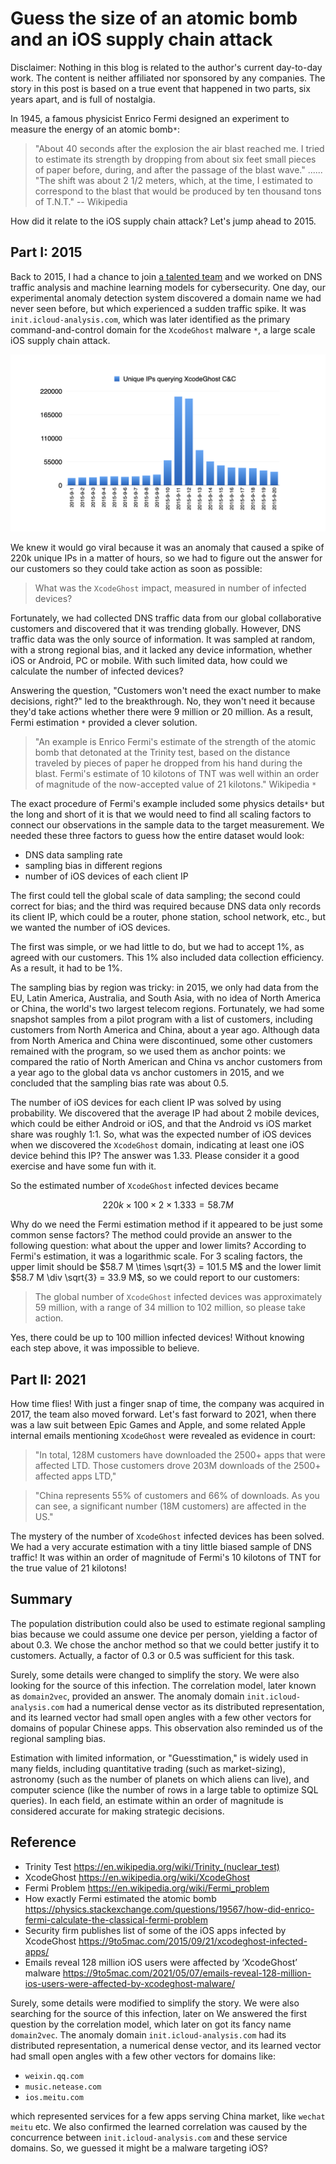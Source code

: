# Guess the size of an atomic bomb and an iOS supply chain attack

Disclaimer: Nothing in this blog is related to the author's current day-to-day work. The content is neither affiliated nor sponsored by any companies. The story in this post is based on a true event that happened in two parts, six years apart, and is full of nostalgia.

In 1945, a famous physicist Enrico Fermi designed an experiment to measure the energy of an atomic bomb`*`:

> "About 40 seconds after the explosion the air blast reached me. I tried to estimate its strength by dropping from about six feet small pieces of paper before, during, and after the passage of the blast wave." ...... "The shift was about 2 1/2 meters, which, at the time, I estimated to correspond to the blast that would be produced by ten thousand tons of T.N.T." -- Wikipedia

How did it relate to the iOS supply chain attack? Let's jump ahead to 2015.

## Part I: 2015

Back to 2015, I had a chance to join [a talented team](https://www.akamai.com/newsroom/press-release/akamai-completes-acquisition-of-nominum) and we worked on DNS traffic analysis and machine learning models for cybersecurity. One day, our experimental anomaly detection system discovered a domain name we had never seen before, but which experienced a sudden traffic spike. It was `init.icloud-analysis.com`, which was later identified as the primary command-and-control domain for the `XcodeGhost` malware `*`, a large scale iOS supply chain attack.

![Figure 1](/images/xcodeghost.001.png)

We knew it would go viral because it was an anomaly that caused a spike of 220k unique IPs in a matter of hours, so we had to figure out the answer for our customers so they could take action as soon as possible:

> What was the `XcodeGhost` impact, measured in number of  infected devices?

Fortunately, we had collected DNS traffic data from our global collaborative customers and discovered that it was trending globally. However, DNS traffic data was the only source of information. It was sampled at random, with a strong regional bias, and it lacked any device information, whether iOS or Android, PC or mobile. With such limited data, how could we calculate the number of infected devices?

Answering the question, "Customers won't need the exact number to make decisions, right?" led to the breakthrough. No, they won't need it because they'd take actions whether there were 9 million or 20 million. As a result, Fermi estimation `*` provided a clever solution.

> "An example is Enrico Fermi's estimate of the strength of the atomic bomb that detonated at the Trinity test, based on the distance traveled by pieces of paper he dropped from his hand during the blast. Fermi's estimate of 10 kilotons of TNT was well within an order of magnitude of the now-accepted value of 21 kilotons." Wikipedia `*`

The exact procedure of Fermi's example included some physics details`*` but the long and short of it is that we would need to find all scaling factors to connect our observations in the sample data to the target measurement. We needed these three factors to guess how the entire dataset would look:

* DNS data sampling rate
* sampling bias in different regions
* number of iOS devices of each client IP

The first could tell the global scale of data sampling; the second could correct for bias; and the third was required because DNS data only records its client IP, which could be a router, phone station, school network, etc., but we wanted the number of iOS devices.

The first was simple, or we had little to do, but we had to accept 1%, as agreed with our customers. This 1% also included data collection efficiency. As a result, it had to be 1%.

The sampling bias by region was tricky: in 2015, we only had data from the EU, Latin America, Australia, and South Asia, with no idea of North America or China, the world's two largest telecom regions. Fortunately, we had some snapshot samples from a pilot program with a list of customers, including customers from North America and China, about a year ago. Although data from North America and China were discontinued, some other customers remained with the program, so we used them as anchor points: we compared the ratio of North American and China vs anchor customers from a year ago to the global data vs anchor customers in 2015, and we concluded that the sampling bias rate was about 0.5.

The number of iOS devices for each client IP was solved by using probability. We discovered that the average IP had about 2 mobile devices, which could be either Android or iOS, and that the Android vs iOS market share was roughly 1:1. So, what was the expected number of iOS devices when we discovered the `XcodeGhost` domain, indicating at least one iOS device behind this IP? The answer was 1.33. Please consider it a good exercise and have some fun with it.

So the estimated number of `XcodeGhost` infected devices became

$$
220k \times 100 \times 2 \times 1.333 = 58.7 M
$$

Why do we need the Fermi estimation method if it appeared to be just some common sense factors? The method could provide an answer to the following question: what about the upper and lower limits? According to Fermi's estimation, it was a logarithmic scale. For 3 scaling factors, the upper limit should be $58.7 M \times \sqrt{3} = 101.5 M$ and the lower limit $58.7 M \div \sqrt{3} = 33.9 M$, so we could report to our customers:

> The global number of `XcodeGhost` infected devices was approximately 59 million, with a range of 34 million to 102 million, so please take action.

Yes, there could be up to 100 million infected devices! Without knowing each step above, it was impossible to believe.

## Part II: 2021
How time flies! With just a finger snap of time, the company was acquired in 2017, the team also moved forward. Let's fast forward to 2021, when there was a law suit between Epic Games and Apple, and some related Apple internal emails mentioning `XcodeGhost` were revealed as evidence in court:

> "In total, 128M customers have downloaded the 2500+ apps that were affected LTD. Those customers drove 203M downloads of the 2500+ affected apps LTD,"

> "China represents 55% of customers and 66% of downloads. As you can see, a significant number (18M customers) are affected in the US."

The mystery of the number of `XcodeGhost` infected devices has been solved. We had a very accurate estimation with a tiny little biased sample of DNS traffic! It was within an order of magnitude of Fermi's 10 kilotons of TNT for the true value of 21 kilotons!

## Summary

The population distribution could also be used to estimate regional sampling bias because we could assume one device per person, yielding a factor of about 0.3. We chose the anchor method so that we could better justify it to customers. Actually, a factor of 0.3 or 0.5 was sufficient for this task.

Surely, some details were changed to simplify the story. We were also looking for the source of this infection.
The correlation model, later known as `domain2vec`, provided an answer. The anomaly domain `init.icloud-analysis.com` had a numerical dense vector as its distributed representation, and its learned vector had small open angles with a few other vectors for domains of popular Chinese apps. This observation also reminded us of the regional sampling bias.

Estimation with limited information, or "Guesstimation," is widely used in many fields, including quantitative trading (such as market-sizing), astronomy (such as the number of planets on which aliens can live), and computer science (like the number of rows in a large table to optimize SQL queries). In each field, an estimate within an order of magnitude is considered accurate for making strategic decisions.

## Reference

* Trinity Test <https://en.wikipedia.org/wiki/Trinity_(nuclear_test)>
* XcodeGhost <https://en.wikipedia.org/wiki/XcodeGhost>
* Fermi Problem <https://en.wikipedia.org/wiki/Fermi_problem>
* How exactly Fermi estimated the atomic bomb <https://physics.stackexchange.com/questions/19567/how-did-enrico-fermi-calculate-the-classical-fermi-problem>
* Security firm publishes list of some of the iOS apps infected by XcodeGhost <https://9to5mac.com/2015/09/21/xcodeghost-infected-apps/>
* Emails reveal 128 million iOS users were affected by ‘XcodeGhost’ malware <https://9to5mac.com/2021/05/07/emails-reveal-128-million-ios-users-were-affected-by-xcodeghost-malware/>

Surely, some details were modified to simplify the story. We were also searching for the source of this infection, later on
We answered the first question by the correlation model, which later on got its fancy name `domain2vec`. The anomaly domain `init.icloud-analysis.com` had its distributed representation, a numerical dense vector, and its learned vector had small open angles with a few other vectors for domains like:

* `weixin.qq.com`
* `music.netease.com`
* `ios.meitu.com`

which represented services for a few apps serving China market, like `wechat` `meitu` etc. We also confirmed the learned correlation was caused by the concurrence between `init.icloud-analysis.com` and these service domains. So, we guessed it might be a malware targeting iOS?